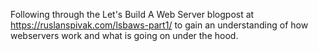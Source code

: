 Following through the Let's Build A Web Server blogpost at https://ruslanspivak.com/lsbaws-part1/
to gain an understanding of how webservers work and what is going on under the hood.
